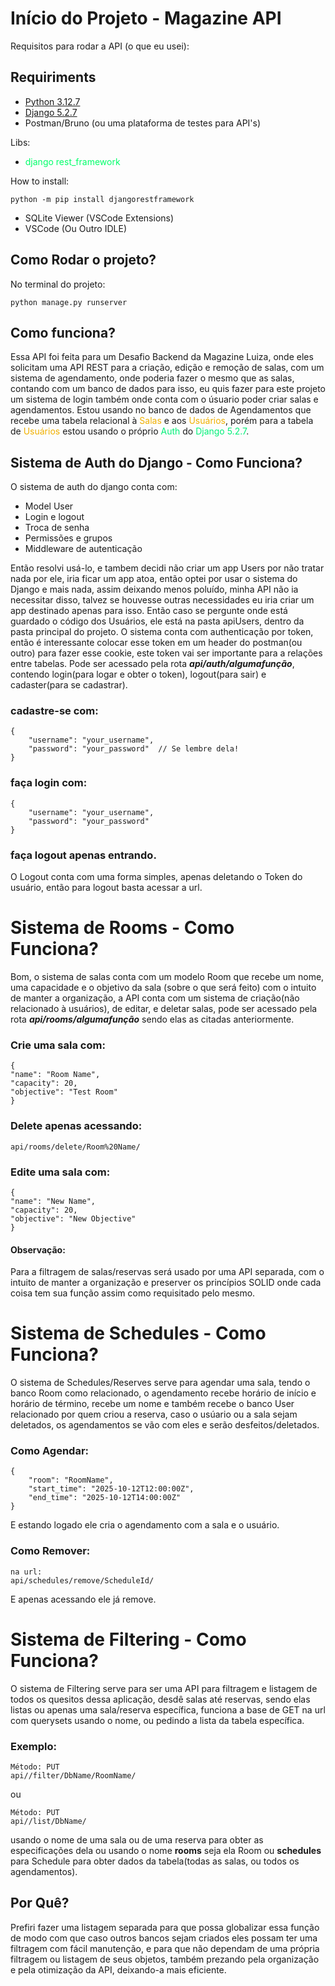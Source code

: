 # Início do Projeto - Magazine API
Requisitos para rodar a API (o que eu usei):
## Requiriments
+ [Python 3.12.7](https://www.python.org/downloads)
+ [Django 5.2.7](https://www.djangoproject.com/download)
+ Postman/Bruno (ou uma plataforma de testes para API's)
    
Libs:
+ <span style="color: #00ff6aff">django rest_framework</span>

How to install:

    python -m pip install djangorestframework
+ SQLite Viewer (VSCode Extensions)
+ VSCode (Ou Outro IDLE)
## Como Rodar o projeto?
No terminal do projeto:

    python manage.py runserver
## Como funciona?
Essa API foi feita para um Desafio Backend da Magazine Luiza, onde eles solicitam uma API REST para a criação, edição e remoção de salas, com um sistema de agendamento, onde poderia fazer o mesmo que as salas, contando com um banco de dados para isso, eu quis fazer para este projeto um sistema de login também onde conta com o úsuario poder criar salas e agendamentos. Estou usando no banco de dados de Agendamentos que recebe uma tabela relacional à <span style="color: #f0b000ff">Salas</span> e aos <span style="color: #f0b000ff">Usuários</span>, porém para a tabela de <span style="color: #f0b000ff">Usuários</span> estou usando o próprio <span style="color: #00f078ff">Auth</span> do <span style="color: #00f078ff">Django 5.2.7</span>.
## Sistema de Auth do Django - Como Funciona?
O sistema de auth do django conta com:
+ Model User
+ Login e logout
+ Troca de senha
+ Permissões e grupos
+ Middleware de autenticação

Então resolvi usá-lo, e tambem decidi não criar um app Users por não tratar nada por ele, iria ficar um app atoa, então optei por usar o sistema do Django e mais nada, assim deixando menos poluído, minha API não ia necessitar disso, talvez se houvesse outras necessidades eu iria criar um app destinado apenas para isso. Então caso se pergunte onde está guardado o código dos Usuários, ele está na pasta apiUsers, dentro da pasta principal do projeto. O sistema conta com authenticação por token, então é interessante colocar esse token em um header do postman(ou outro) para fazer esse cookie, este token vai ser importante para a relações entre tabelas. Pode ser acessado pela rota **_api/auth/algumafunção_**, contendo login(para logar e obter o token), logout(para sair) e cadaster(para se cadastrar).
### cadastre-se com:
    {
        "username": "your_username",
        "password": "your_password"  // Se lembre dela!
    }
### faça login com:
    {
        "username": "your_username",
        "password": "your_password"
    }
### faça logout apenas entrando.
O Logout conta com uma forma simples, apenas deletando o Token do usuário, então para logout basta acessar a url.
# Sistema de Rooms - Como Funciona?
Bom, o sistema de salas conta com um modelo Room que recebe um nome, uma capacidade e o objetivo da sala (sobre o que será feito) com o intuito de manter a organização, a API conta com um sistema de criação(não relacionado à usuários), de editar, e deletar salas, pode ser acessado pela rota **_api/rooms/algumafunção_** sendo elas as citadas anteriormente.

### Crie uma sala com:
    {
    "name": "Room Name",
    "capacity": 20,
    "objective": "Test Room"
    }
### Delete apenas acessando:
    api/rooms/delete/Room%20Name/
### Edite uma sala com:
    {
    "name": "New Name",
    "capacity": 20,
    "objective": "New Objective"
    }

#### Observação:
Para a filtragem de salas/reservas será usado por uma API separada, com o intuito de manter a organização e preserver os princípios SOLID onde cada coisa tem sua função assim como requisitado pelo mesmo.
# Sistema de Schedules - Como Funciona?
O sistema de Schedules/Reserves serve para agendar uma sala, tendo o banco Room como relacionado, o agendamento recebe horário de início e horário de término, recebe um nome e também recebe o banco User relacionado por quem criou a reserva, caso o usúario ou a sala sejam deletados, os agendamentos se vão com eles e serão desfeitos/deletados.

### Como Agendar:
    {
        "room": "RoomName",
        "start_time": "2025-10-12T12:00:00Z",
        "end_time": "2025-10-12T14:00:00Z"
    }

E estando logado ele cria o agendamento com a sala e o usuário.
### Como Remover:
    na url:
    api/schedules/remove/ScheduleId/

E apenas acessando ele já remove.
# Sistema de Filtering - Como Funciona?
O sistema de Filtering serve para ser uma API para filtragem e listagem de todos os quesitos dessa aplicação, desdê salas até reservas, sendo elas listas ou apenas uma sala/reserva específica, funciona a base de GET na url com querysets usando o nome, ou pedindo a lista da tabela específica.
### Exemplo:
    Método: PUT
    api//filter/DbName/RoomName/
ou

    Método: PUT
    api//list/DbName/

usando o nome de uma sala ou de uma reserva para obter as especificações dela ou usando o nome **rooms** seja ela Room ou **schedules** para Schedule para obter dados da tabela(todas as salas, ou todos os agendamentos).
## Por Quê?
Prefiri fazer uma listagem separada para que possa globalizar essa função de modo com que caso outros bancos sejam criados eles possam ter uma filtragem com fácil manutenção, e para que não dependam de uma própria filtragem ou listagem de seus objetos, também prezando pela organização e pela otimização da API, deixando-a mais eficiente.